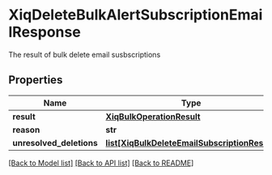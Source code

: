 # XiqDeleteBulkAlertSubscriptionEmailResponse

The result of bulk delete email susbscriptions
## Properties
Name | Type | Description | Notes
------------ | ------------- | ------------- | -------------
**result** | [**XiqBulkOperationResult**](XiqBulkOperationResult.md) |  | [optional] 
**reason** | **str** |  | [optional] 
**unresolved_deletions** | [**list[XiqBulkDeleteEmailSubscriptionResult]**](XiqBulkDeleteEmailSubscriptionResult.md) |  | [optional] 

[[Back to Model list]](../README.md#documentation-for-models) [[Back to API list]](../README.md#documentation-for-api-endpoints) [[Back to README]](../README.md)


